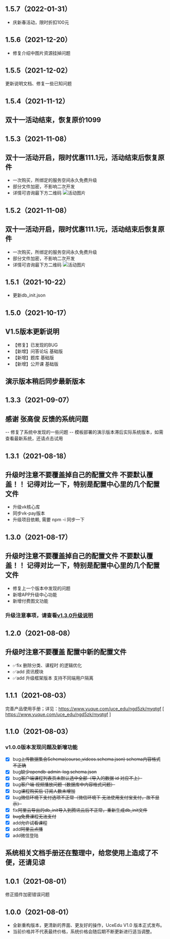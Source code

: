## 1.5.7（2022-01-31）
- 庆新春活动，限时折扣100元
## 1.5.6（2021-12-20）
- 修复介绍中图片资源挂掉问题
## 1.5.5（2021-12-02）
更新说明文档、修复一些已知问题
## 1.5.4（2021-11-12）
## 双十一活动结束，恢复原价1099
## 1.5.3（2021-11-08）
## 双十一活动开启，限时优惠111.1元，活动结束后恢复原件
- 一次购买，所绑定的服务空间永久免费升级
- 部分文件加密，不影响二次开发
- 详情可咨询最下方二维码
![活动图片](http://video.nine123.cn/images/2021/11/08/052607b6e2e65.png)
## 1.5.2（2021-11-08）
## 双十一活动开启，限时优惠111.1元，活动结束后恢复原件
- 一次购买，所绑定的服务空间永久免费升级
- 部分文件加密，不影响二次开发
- 详情可咨询最下方二维码
![活动图片](http://video.nine123.cn/images/2021/11/08/052607b6e2e65.png)
## 1.5.1（2021-10-22）
- 更新db_init.json
## 1.5.0（2021-10-17）
## V1.5版本更新说明
- 【修复】已发现的BUG
- 【新增】问答论坛 基础版
- 【新增】题库 基础版
- 【新增】公开课 基础版
## 演示版本稍后同步最新版本
## 1.3.3（2021-09-07）
## 感谢 张高俊 反馈的系统问题
-- 修复了系统中发现的一些问题
-- 模板部署的演示版本滞后实际系统版本，如需查看最新系统，还请点击试用
## 1.3.1（2021-08-18）
## 升级时注意不要覆盖掉自己的配置文件 不要默认覆盖！！ 记得对比一下，特别是配置中心里的几个配置文件
- 升级vk核心库
- 同步vk-pay版本
- 升级项目依赖, 需要 npm -i 同步一下
## 1.3.0（2021-08-17）
## 升级时注意不要覆盖掉自己的配置文件 不要默认覆盖！！ 记得对比一下，特别是配置中心里的几个配置文件
- 修复上一个版本中发现的问题
- 新增APP升级中心功能
- 新增付费图文功能

### 升级注意事项，请查看[v1.3.0升级说明](https://www.yuque.com/uce_edu/rflw4g/kchhor) 
## 1.2.0（2021-08-08）
## 升级时注意不要覆盖 配置中新的配置文件
- ✅fix 删除分类、课程时 的逻辑优化
- ✅add 资讯模块
- ✅add 升级框架版本 支持不同端用户隔离
## 1.1.1（2021-08-03）
完善产品使用手册；详见：https://www.yuque.com/uce_edu/ngd5zk/myqtgf [ https://www.yuque.com/uce_edu/ngd5zk/myqtgf ]
## 1.1.0（2021-08-03）
### v1.0.0版本发现问题及新增功能
- [x] bug~~上传数据集合Schema(course_videos.schema.json) schema内容格式不正确~~
- [x] bug~~缺少opendb-admin-log.schema.json~~
- [x] bug~~客户端课程列表页未默认选中全部（导入的数据 id 对应不上）~~
- [x] bug~~客户端 视频播放问题（数据库中内容格式问题）~~
- [x] bug~~课程购买后 订阅人数未增加~~
- [x] bug~~微信环境下支付选项不正常（微信环境下 无法使用支付宝支付，故不显示）~~
- [x] fix~~阿里云导出的db_init导入到腾讯云后不正常，重新生成db_init文件~~
- [x] ~~bug免费课程无法支付~~
- [x] add~~允许试看课程~~
- [x] add~~阿里云点播~~
- [x] add微信登陆

## 系统相关文档手册还在整理中，给您使用上造成了不便，还请见谅
## 1.0.1（2021-08-01）
修正插件加密错误问题
## 1.0.0（2021-08-01）
- 全新重构版本，更清新的界面、更友好的操作，UceEdu V1.0 版本正式发布。
- 当前价格并不代表最终价格，系统价格会随后期不断更新进行适当调整。
